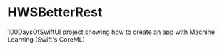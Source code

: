 # HWSBetterRest

100DaysOfSwiftUI project showing how to create an app with Machine Learning (Swift's CoreML)
